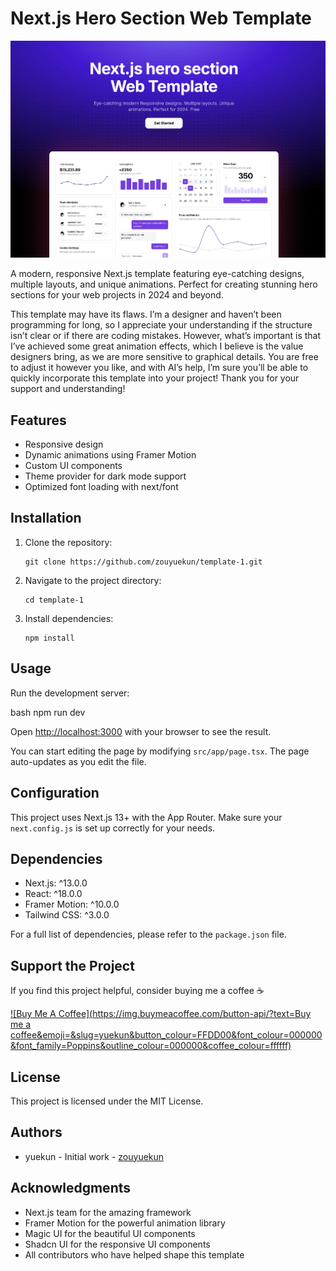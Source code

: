 # Next.js Hero Section Web Template
![CleanShot](/public/CleanShot.webp)

A modern, responsive Next.js template featuring eye-catching designs, multiple layouts, and unique animations. Perfect for creating stunning hero sections for your web projects in 2024 and beyond.

This template may have its flaws. I’m a designer and haven’t been programming for long, so I appreciate your understanding if the structure isn’t clear or if there are coding mistakes. However, what’s important is that I’ve achieved some great animation effects, which I believe is the value designers bring, as we are more sensitive to graphical details. You are free to adjust it however you like, and with AI’s help, I’m sure you’ll be able to quickly incorporate this template into your project! Thank you for your support and understanding!
## Features

- Responsive design
- Dynamic animations using Framer Motion
- Custom UI components
- Theme provider for dark mode support
- Optimized font loading with next/font

## Installation

1. Clone the repository:
   ```
   git clone https://github.com/zouyuekun/template-1.git
   ```

2. Navigate to the project directory:
   ```
   cd template-1
   ```

3. Install dependencies:
   ```
   npm install
   ```

## Usage

Run the development server:

bash
npm run dev

Open [http://localhost:3000](http://localhost:3000) with your browser to see the result.

You can start editing the page by modifying `src/app/page.tsx`. The page auto-updates as you edit the file.


## Configuration

This project uses Next.js 13+ with the App Router. Make sure your `next.config.js` is set up correctly for your needs.



## Dependencies

- Next.js: ^13.0.0
- React: ^18.0.0
- Framer Motion: ^10.0.0
- Tailwind CSS: ^3.0.0

For a full list of dependencies, please refer to the `package.json` file.

## Support the Project

If you find this project helpful, consider buying me a coffee ☕️

[![Buy Me A Coffee](https://img.buymeacoffee.com/button-api/?text=Buy me a coffee&emoji=&slug=yuekun&button_colour=FFDD00&font_colour=000000&font_family=Poppins&outline_colour=000000&coffee_colour=ffffff)](https://www.buymeacoffee.com/yuekun)

## License

This project is licensed under the MIT License.

## Authors

- yuekun - Initial work - [zouyuekun](https://github.com/zouyuekun)

## Acknowledgments

- Next.js team for the amazing framework
- Framer Motion for the powerful animation library
- Magic UI for the beautiful UI components
- Shadcn UI for the responsive UI components
- All contributors who have helped shape this template
